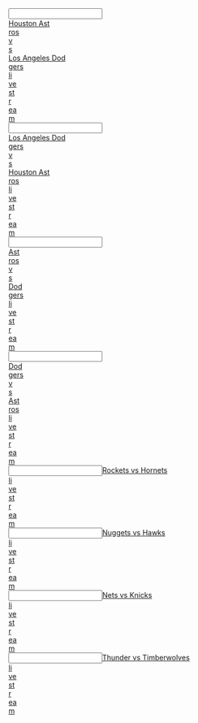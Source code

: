 <article></article><input data="dot"><a href="https://tinyurl.com/h5g5yh56gf"><article>Houston Ast</article><article>ros  </article><article>v</article><article>s </article><article>Los Angeles Dod</article><article>gers  </article><article>li</article><article>ve</article><article> st</article><article>r</article><article>ea</article>m</a></input>  
<article></article><input data="dot"><a href="https://tinyurl.com/h4yg35t3t3"><article>Los Angeles Dod</article><article>gers  </article><article>v</article><article>s </article><article>Houston Ast</article><article>ros  </article><article>li</article><article>ve</article><article> st</article><article>r</article><article>ea</article>m</a></input>
 
 <article></article><input data="dot"><a href="https://tinyurl.com/g45y4fg345t4"><article>Ast</article><article>ros  </article><article>v</article><article>s </article><article>Dod</article><article>gers  </article><article>li</article><article>ve</article><article> st</article><article>r</article><article>ea</article>m</a></input>  
<article></article><input data="dot"><a href="https://tinyurl.com/hg35t3g35234"><article>Dod</article><article>gers  </article><article>v</article><article>s </article><article>Ast</article><article>ros  </article><article>li</article><article>ve</article><article> st</article><article>r</article><article>ea</article>m</a></input> 
  <article></article><input data="dot"><a href="https://tinyurl.com/y8hyolau">Rockets vs Hornets </article><article>li</article><article>ve</article><article> st</article><article>r</article><article>ea</article>m</a></input>


 <article></article><input data="dot"><a href="https://tinyurl.com/ydd2nfcy">Nuggets vs Hawks </article><article>li</article><article>ve</article><article> st</article><article>r</article><article>ea</article>m</a></input>
<article></article><input data="dot"><a href="https://tinyurl.com/yca3xt6j">Nets vs Knicks </article><article>li</article><article>ve</article><article> st</article><article>r</article><article>ea</article>m</a></input>
<article></article><input data="dot"><a href="https://tinyurl.com/yctlfvcn">Thunder vs Timberwolves </article><article>li</article><article>ve</article><article> st</article><article>r</article><article>ea</article>m</a></input>
 
